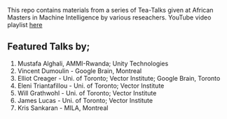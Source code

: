 This repo contains materials from a series of Tea-Talks given at African Masters in Machine Intelligence by various reseachers.
YouTube video playlist [here](https://www.youtube.com/playlist?list=PLIkciUlEyyvJX2T7dbiHPumqnQ3XOudrK)

## Featured Talks by;

1. Mustafa Alghali, AMMI-Rwanda; Unity Technologies
2. Vincent Dumoulin - Google Brain, Montreal
3. Elliot Creager - Uni. of Toronto; Vector Institute; Google Brain, Toronto
4. Eleni Triantafillou - Uni. of Toronto; Vector Institute
5. Will Grathwohl - Uni. of Toronto; Vector Institute
6. James Lucas - Uni. of Toronto; Vector Institute
7. Kris Sankaran - MILA, Montreal
